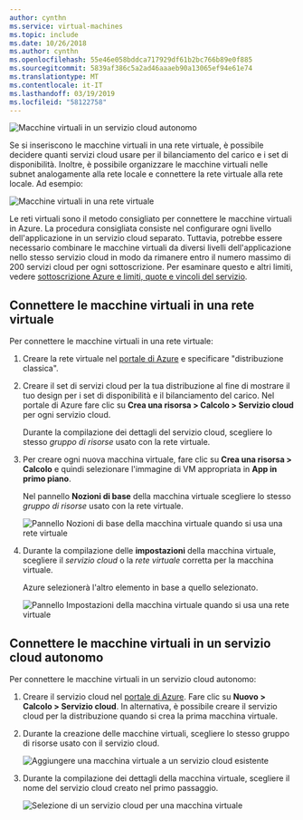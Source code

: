 ```yaml
---
author: cynthn
ms.service: virtual-machines
ms.topic: include
ms.date: 10/26/2018
ms.author: cynthn
ms.openlocfilehash: 55e46e058bddca717929df61b2bc766b89e0f885
ms.sourcegitcommit: 5839af386c5a2ad46aaaeb90a13065ef94e61e74
ms.translationtype: MT
ms.contentlocale: it-IT
ms.lasthandoff: 03/19/2019
ms.locfileid: "58122758"
---
```

![Macchine virtuali in un servizio cloud autonomo](./media/virtual-machines-common-classic-connect-vms/CloudServiceExample.png)

Se si inseriscono le macchine virtuali in una rete virtuale, è possibile decidere quanti servizi cloud usare per il bilanciamento del carico e i set di disponibilità. Inoltre, è possibile organizzare le macchine virtuali nelle subnet analogamente alla rete locale e connettere la rete virtuale alla rete locale. Ad esempio:

![Macchine virtuali in una rete virtuale](./media/virtual-machines-common-classic-connect-vms/VirtualNetworkExample.png)

Le reti virtuali sono il metodo consigliato per connettere le macchine virtuali in Azure. La procedura consigliata consiste nel configurare ogni livello dell'applicazione in un servizio cloud separato. Tuttavia, potrebbe essere necessario combinare le macchine virtuali da diversi livelli dell'applicazione nello stesso servizio cloud in modo da rimanere entro il numero massimo di 200 servizi cloud per ogni sottoscrizione. Per esaminare questo e altri limiti, vedere [sottoscrizione Azure e limiti, quote e vincoli del servizio](../articles/azure-subscription-service-limits.md).

## <a name="connect-vms-in-a-virtual-network"></a>Connettere le macchine virtuali in una rete virtuale
Per connettere le macchine virtuali in una rete virtuale:

1. Creare la rete virtuale nel [portale di Azure](../articles/virtual-network/virtual-networks-create-vnet-classic-pportal.md) e specificare "distribuzione classica".
2. Creare il set di servizi cloud per la tua distribuzione al fine di mostrare il tuo design per i set di disponibilità e il bilanciamento del carico. Nel portale di Azure fare clic su **Crea una risorsa > Calcolo > Servizio cloud** per ogni servizio cloud.

   Durante la compilazione dei dettagli del servizio cloud, scegliere lo stesso _gruppo di risorse_ usato con la rete virtuale.

3. Per creare ogni nuova macchina virtuale, fare clic su **Crea una risorsa > Calcolo** e quindi selezionare l'immagine di VM appropriata in **App in primo piano**.

   Nel pannello **Nozioni di base** della macchina virtuale scegliere lo stesso _gruppo di risorse_ usato con la rete virtuale.

   ![Pannello Nozioni di base della macchina virtuale quando si usa una rete virtuale](./media/virtual-machines-common-classic-connect-vms/CreateVM_Basics_VN.png)

4. Durante la compilazione delle **impostazioni** della macchina virtuale, scegliere il _servizio cloud_ o la _rete virtuale_ corretta per la macchina virtuale.

   Azure selezionerà l'altro elemento in base a quello selezionato.

   ![Pannello Impostazioni della macchina virtuale quando si usa una rete virtuale](./media/virtual-machines-common-classic-connect-vms/CreateVM_Settings_VN.png)


## <a name="connect-vms-in-a-standalone-cloud-service"></a>Connettere le macchine virtuali in un servizio cloud autonomo
Per connettere le macchine virtuali in un servizio cloud autonomo:

1. Creare il servizio cloud nel [portale di Azure](http://portal.azure.com). Fare clic su **Nuovo > Calcolo > Servizio cloud**. In alternativa, è possibile creare il servizio cloud per la distribuzione quando si crea la prima macchina virtuale.
2. Durante la creazione delle macchine virtuali, scegliere lo stesso gruppo di risorse usato con il servizio cloud.

   ![Aggiungere una macchina virtuale a un servizio cloud esistente](./media/virtual-machines-common-classic-connect-vms/CreateVM_Basics_SA.png)

3. Durante la compilazione dei dettagli della macchina virtuale, scegliere il nome del servizio cloud creato nel primo passaggio.

   ![Selezione di un servizio cloud per una macchina virtuale](./media/virtual-machines-common-classic-connect-vms/CreateVM_Settings_SA.png)
